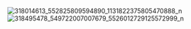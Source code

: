 ![318014613_552825809594890_1131822375805470888_n](https://github.com/user-attachments/assets/69109d47-8a55-4514-82e9-81c4563ffe5c)
![318495478_549722007007679_5526012729125572999_n](https://github.com/user-attachments/assets/956ba2c4-fb46-48a4-aa69-2762694e3a1a)
